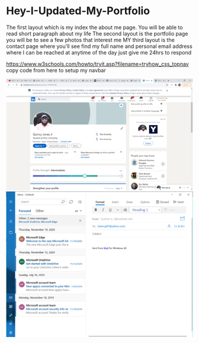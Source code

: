 # Hey-I-Updated-My-Portfolio

The first layout which is my index the about me page. You will be able to read short paragraph about my life The second layout is the portfolio page you will be to see a few photos that interest me MY third layout is the contact page where you'll see find my full name and personal email address where I can be reached at anytime of the day just give me 24hrs to respond

https://www.w3schools.com/howto/tryit.asp?filename=tryhow_css_topnav copy code from here to setup my navbar

<img src="./Annotation 2021-01-30 152819.png">
<img src="./Annotation 2021-01-30 153055.png">
